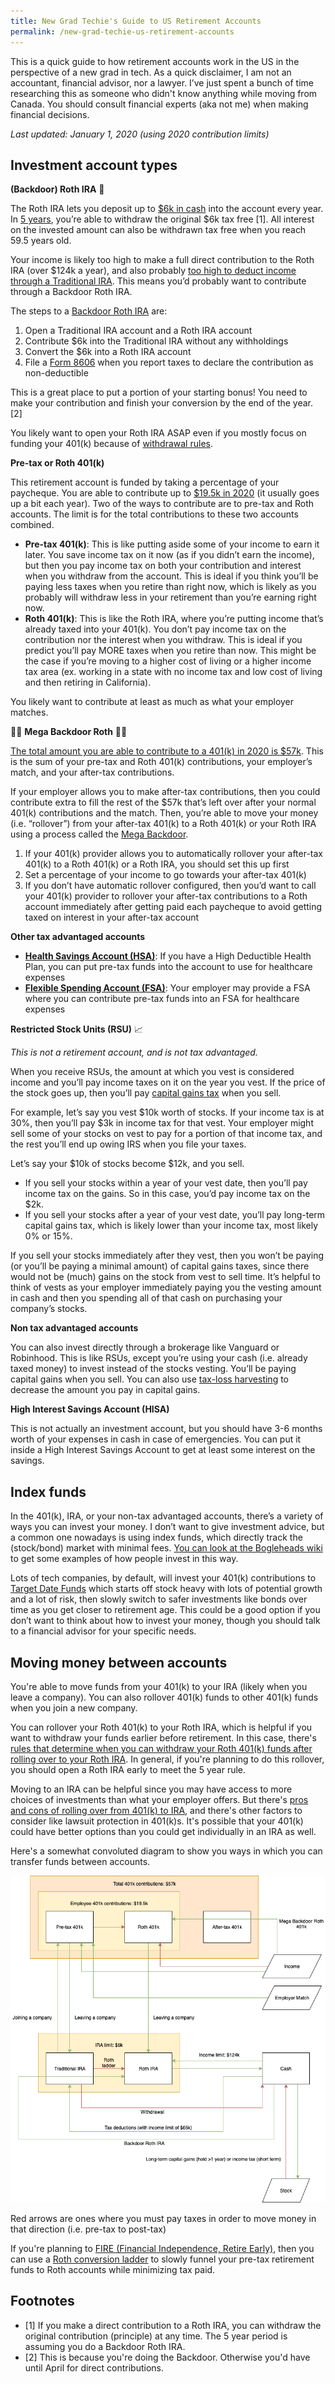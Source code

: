 ```yaml
---
title: New Grad Techie's Guide to US Retirement Accounts
permalink: /new-grad-techie-us-retirement-accounts
---
```


This is a quick guide to how retirement accounts work in the US in the perspective of a new grad in tech. As a quick disclaimer, I am not an accountant, financial advisor, nor a lawyer. I’ve just spent a bunch of time researching this as someone who didn't know anything while moving from Canada. You should consult financial experts (aka not me) when making financial decisions.

*Last updated: January 1, 2020 (using 2020 contribution limits)*


## Investment account types

**(Backdoor) Roth IRA** 🚪

The Roth IRA lets you deposit up to [$6k in cash](https://www.irs.gov/retirement-plans/amount-of-roth-ira-contributions-that-you-can-make-for-2019) into the account every year. In [5 years](https://www.investopedia.com/ask/answers/05/waitingperiodroth.asp), you’re able to withdraw the original $6k tax free [1]. All interest on the invested amount can also be withdrawn tax free when you reach 59.5 years old.

Your income is likely too high to make a full direct contribution to the Roth IRA (over $124k a year), and also probably [too high to deduct income through a Traditional IRA](https://www.irs.gov/retirement-plans/plan-participant-employee/2020-ira-contribution-and-deduction-limits-effect-of-modified-agi-on-deductible-contributions-if-you-are-covered-by-a-retirement-plan-at-work). This means you’d probably want to contribute through a Backdoor Roth IRA.

The steps to a [Backdoor Roth IRA](https://www.investopedia.com/terms/b/backdoor-roth-ira.asp) are:

1. Open a Traditional IRA account and a Roth IRA account
2. Contribute $6k into the Traditional IRA without any withholdings
3. Convert the $6k into a Roth IRA account
4. File a [Form 8606](https://www.irs.gov/forms-pubs/about-form-8606) when you report taxes to declare the contribution as non-deductible

This is a great place to put a portion of your starting bonus! You need to make your contribution and finish your conversion by the end of the year. [2]

You likely want to open your Roth IRA ASAP even if you mostly focus on funding your 401(k) because of [withdrawal rules](https://www.investopedia.com/understanding-non-qualified-roth-ira-distributions-4770842).

**Pre-tax or Roth 401(k)**

This retirement account is funded by taking a percentage of your paycheque. You are able to contribute up to [$19.5k in 2020](https://www.irs.gov/newsroom/401k-contribution-limit-increases-to-19500-for-2020-catch-up-limit-rises-to-6500) (it usually goes up a bit each year). Two of the ways to contribute are to pre-tax and Roth accounts. The limit is for the total contributions to these two accounts combined.

- **Pre-tax 401(k)**: This is like putting aside some of your income to earn it later. You save income tax on it now (as if you didn’t earn the income), but then you pay income tax on both your contribution and interest when you withdraw from the account. This is ideal if you think you’ll be paying less taxes when you retire than right now, which is likely as you probably will withdraw less in your retirement than you’re earning right now.
- **Roth 401(k)**: This is like the Roth IRA, where you’re putting income that’s already taxed into your 401(k). You don’t pay income tax on the contribution nor the interest when you withdraw. This is ideal if you predict you’ll pay MORE taxes when you retire than now. This might be the case if you’re moving to a higher cost of living or a higher income tax area (ex. working in a state with no income tax and low cost of living and then retiring in California).

You likely want to contribute at least as much as what your employer matches.

💸🚪 **Mega Backdoor Roth** 🚪💸

[The total amount you are able to contribute to a 401(k) in 2020 is $57k](https://www.shrm.org/resourcesandtools/hr-topics/benefits/pages/2020-irs-401k-contribution-limits.aspx). This is the sum of your pre-tax and Roth 401(k) contributions, your employer’s match, and your after-tax contributions.

If your employer allows you to make after-tax contributions, then you could contribute extra to fill the rest of the $57k that’s left over after your normal 401(k) contributions and the match. Then, you’re able to move your money (i.e. “rollover”) from your after-tax 401(k) to a Roth 401(k) or your Roth IRA using a process called the [Mega Backdoor](https://www.madfientist.com/after-tax-contributions/).

1. If your 401(k) provider allows you to automatically rollover your after-tax 401(k) to a Roth 401(k) or a Roth IRA, you should set this up first
2. Set a percentage of your income to go towards your after-tax 401(k)
3. If you don’t have automatic rollover configured, then you’d want to call your 401(k) provider to rollover your after-tax contributions to a Roth account immediately after getting paid each paycheque to avoid getting taxed on interest in your after-tax account

**Other tax advantaged accounts**

- [**Health Savings Account (HSA)**](https://www.investopedia.com/terms/h/hsa.asp): If you have a High Deductible Health Plan, you can put pre-tax funds into the account to use for healthcare expenses
- [**Flexible Spending Account (FSA)**](https://www.healthcare.gov/have-job-based-coverage/flexible-spending-accounts/): Your employer may provide a FSA where you can contribute pre-tax funds into an FSA for healthcare expenses

**Restricted Stock Units (RSU)** 📈

*This is not a retirement account, and is not tax advantaged.*

When you receive RSUs, the amount at which you vest is considered income and you’ll pay income taxes on it on the year you vest. If the price of the stock goes up, then you’ll pay [capital gains tax](https://www.investopedia.com/terms/c/capital_gains_tax.asp) when you sell.

For example, let’s say you vest $10k worth of stocks. If your income tax is at 30%, then you’ll pay $3k in income tax for that vest. Your employer might sell some of your stocks on vest to pay for a portion of that income tax, and the rest you’ll end up owing IRS when you file your taxes.

Let’s say your $10k of stocks become $12k, and you sell.

- If you sell your stocks within a year of your vest date, then you’ll pay income tax on the gains. So in this case, you’d pay income tax on the $2k.
- If you sell your stocks after a year of your vest date, you’ll pay long-term capital gains tax, which is likely lower than your income tax, most likely 0% or 15%.

If you sell your stocks immediately after they vest, then you won’t be paying (or you’ll be paying a minimal amount) of capital gains taxes, since there would not be (much) gains on the stock from vest to sell time. It’s helpful to think of vests as your employer immediately paying you the vesting amount in cash and then you spending all of that cash on purchasing your company’s stocks.

**Non tax advantaged accounts**

You can also invest directly through a brokerage like Vanguard or Robinhood. This is like RSUs, except you’re using your cash (i.e. already taxed money) to invest instead of the stocks vesting. You’ll be paying capital gains when you sell. You can also use [tax-loss harvesting](https://www.investopedia.com/terms/t/taxgainlossharvesting.asp) to decrease the amount you pay in capital gains.

**High Interest Savings Account (HISA)**

This is not actually an investment account, but you should have 3-6 months worth of your expenses in cash in case of emergencies. You can put it inside a High Interest Savings Account to get at least some interest on the savings.


## Index funds

In the 401(k), IRA, or your non-tax advantaged accounts, there’s a variety of ways you can invest your money. I don’t want to give investment advice, but a common one nowadays is using index funds, which directly track the (stock/bond) market with minimal fees. [You can look at the Bogleheads wiki](https://www.bogleheads.org/wiki/Getting_started) to get some examples of how people invest in this way.

Lots of tech companies, by default, will invest your 401(k) contributions to [Target Date Funds](https://www.investopedia.com/terms/t/target-date_fund.asp) which starts off stock heavy with lots of potential growth and a lot of risk, then slowly switch to safer investments like bonds over time as you get closer to retirement age. This could be a good option if you don’t want to think about how to invest your money, though you should talk to a financial advisor for your specific needs.


## Moving money between accounts

You're able to move funds from your 401(k) to your IRA (likely when you leave a company). You can also rollover 401(k) funds to other 401(k) funds when you join a new company.

You can rollover your Roth 401(k) to your Roth IRA, which is helpful if you want to withdraw your funds earlier before retirement. In this case, there's [rules that determine when you can withdraw your Roth 401(k) funds after rolling over to your Roth IRA](https://www.investopedia.com/understanding-non-qualified-roth-ira-distributions-4770842). In general, if you're planning to do this rollover, you should open a Roth IRA early to meet the 5 year rule.

Moving to an IRA can be helpful since you may have access to more choices of investments than what your employer offers. But there's [pros and cons of rolling over from 401(k) to IRA](https://www.kiplinger.com/article/retirement/T032-C000-S002-pros-and-cons-of-rolling-your-401-k-into-an-ira.html), and there's other factors to consider like lawsuit protection in 401(k)s. It's possible that your 401(k) could have better options than you could get individually in an IRA as well.

Here's a somewhat convoluted diagram to show you ways in which you can transfer funds between accounts.

![Retirement accounts flow chart](/assets/img/new_grad_techie_guide_to_us_retirement_accounts/flow_chart.png)

<div class="image-landscape-caption">Red arrows are ones where you must pay taxes in order to move money in that direction (i.e. pre-tax to post-tax)</div>

If you're planning to [FIRE (Financial Independence, Retire Early)](https://www.investopedia.com/terms/f/financial-independence-retire-early-fire.asp), then you can use a [Roth conversion ladder](https://www.madfientist.com/how-to-access-retirement-funds-early/) to slowly funnel your pre-tax retirement funds to Roth accounts while minimizing tax paid.


## Footnotes

- [1] If you make a direct contribution to a Roth IRA, you can withdraw the original contribution (principle) at any time. The 5 year period is assuming you do a Backdoor Roth IRA.
- [2] This is because you're doing the Backdoor. Otherwise you'd have until April for direct contributions.
